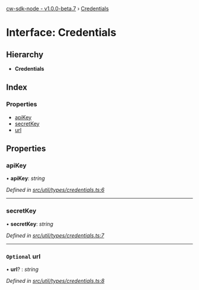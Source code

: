 [cw-sdk-node - v1.0.0-beta.7](../README.md) › [Credentials](credentials.md)

# Interface: Credentials

## Hierarchy

* **Credentials**

## Index

### Properties

* [apiKey](credentials.md#apikey)
* [secretKey](credentials.md#secretkey)
* [url](credentials.md#optional-url)

## Properties

###  apiKey

• **apiKey**: *string*

*Defined in [src/util/types/credentials.ts:6](https://github.com/cryptowatch/cw-sdk-node/blob/master/src/util/types/credentials.ts#L6)*

___

###  secretKey

• **secretKey**: *string*

*Defined in [src/util/types/credentials.ts:7](https://github.com/cryptowatch/cw-sdk-node/blob/master/src/util/types/credentials.ts#L7)*

___

### `Optional` url

• **url**? : *string*

*Defined in [src/util/types/credentials.ts:8](https://github.com/cryptowatch/cw-sdk-node/blob/master/src/util/types/credentials.ts#L8)*
